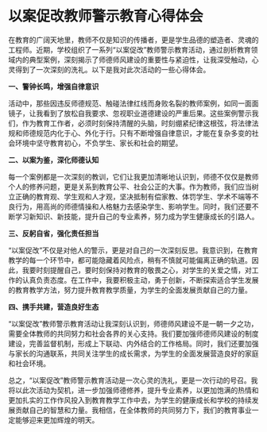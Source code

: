 # 以案促改教师警示教育心得体会

在教育的广阔天地里，教师不仅是知识的传播者，更是学生品德的塑造者、灵魂的工程师。近期，学校组织了一系列“以案促改”教师警示教育活动，通过剖析教育领域内的典型案例，深刻揭示了师德师风建设的重要性与紧迫性，让我深受触动，心灵得到了一次深刻的洗礼。以下是我对此次活动的一些心得体会。

**一、警钟长鸣，增强自律意识**

活动中，那些因违反师德规范、触碰法律红线而身败名裂的教师案例，如同一面面镜子，让我看到了放松自我要求、忽视职业道德建设的严重后果。这些案例警示我们，作为教育工作者，必须时刻保持清醒的头脑，时刻绷紧纪律这根弦，将法律法规和师德规范内化于心、外化于行。只有不断增强自律意识，才能在复杂多变的社会环境中坚守教育初心，不负学生、家长和社会的期望。

**二、以案为鉴，深化师德认知**

每一个案例都是一次深刻的教训，它们让我更加清晰地认识到，师德不仅仅是教师个人的修养问题，更是关系到教育公平、社会公正的大事。作为教师，我们应当树立正确的教育观、学生观和人才观，坚决抵制有偿家教、体罚学生、学术不端等不良行为，用高尚的师德情操和人格魅力去感染学生、影响学生。同时，我们还要不断学习新知识、新技能，提升自己的专业素养，努力成为学生健康成长的引路人。

**三、反躬自省，强化责任担当**

“以案促改”不仅是对他人的警示，更是对自己的一次深刻反思。我意识到，在教育教学的每一个环节中，都可能隐藏着风险点，稍有不慎就可能偏离正确的轨道。因此，我要时刻提醒自己，要时刻保持对教育的敬畏之心，对学生的关爱之情，对工作的认真负责态度。在工作中，我要积极主动，勇于创新，不断探索适合学生发展的教育教学方法，努力提升教育教学质量，为学生的全面发展贡献自己的力量。

**四、携手共建，营造良好生态**

“以案促改”教师警示教育活动让我深刻认识到，师德师风建设不是一朝一夕之功，需要全体教师的共同努力和社会各界的关心支持。我们要加强师德师风建设的制度建设，完善监督机制，形成上下联动、内外结合的工作格局。同时，我们还要加强与家长的沟通联系，共同关注学生的成长需求，为学生的全面发展营造良好的家庭和社会环境。

总之，“以案促改”教师警示教育活动是一次心灵的洗礼，更是一次行动的号召。我将以此次活动为契机，进一步加强师德修养，提升专业素养，以更加饱满的热情和更加扎实的工作作风投入到教育教学工作中去，为学生的健康成长和学校的持续发展贡献自己的智慧和力量。我相信，在全体教师的共同努力下，我们的教育事业一定能够迎来更加辉煌的明天。
